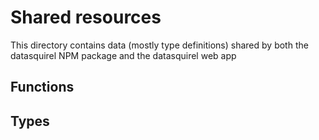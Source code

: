 # Shared resources

This directory contains data (mostly type definitions) shared by both the datasquirel NPM package and the datasquirel web app

## Functions

## Types
